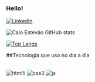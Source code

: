 ### Hello! 

[![LinkedIn](https://img.shields.io/badge/LinkedIn-0077B5?style=for-the-badge&logo=linkedin&logoColor=white)](https://www.linkedin.com/in/caio-estevao-666477245)

![Caio Estevão GitHub stats](https://github-readme-stats.vercel.app/api?username=noobinho1000&show_icons=true&theme=dark)

[![Top Langs](https://github-readme-stats.vercel.app/api/top-langs/?username=noobinho1000&layout=compact)](https://github.com/noobinho1000/github-readme-stats)

##Tecnologia que uso no dia a dia
<div style="display:inline_block"><br/>
  <img aling="center" alt="html5" src="https://img.shields.io/badge/HTML5-E34F26?style=for-the-badge&logo=html5&logoColor=white">
  <img aling="center" alt="css3" src="https://img.shields.io/badge/CSS3-1572B6?style=for-the-badge&logo=css3&logoColor=white">
  <img aling="center" alt="js" src="https://img.shields.io/badge/JavaScript-323330?style=for-the-badge&logo=javascript&logoColor=F7DF1E">
</div>

<!--algo sobre mim ou frase etc...-->
